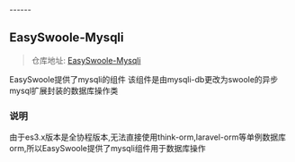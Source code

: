 <head>
     <title>EasySwoole mysqli|swoole mysqli|swoole mysql|swoole 数据库连接池|php连接池</title>
     <meta name="keywords" content="EasySwoole mysqli|swoole mysqli|swoole mysql|swoole 数据库连接池|php连接池"/>
     <meta name="description" content="php用swoole拓展封装的myql orm，并实现断线重连，与连接池的使用"/>
</head>
---<head>---

## EasySwoole-Mysqli

> 仓库地址: [EasySwoole-Mysqli](https://github.com/easy-swoole/mysqli)

EasySwoole提供了mysqli的组件
该组件是由mysqli-db更改为swoole的异步mysql扩展封装的数据库操作类

### 说明
由于es3.x版本是全协程版本,无法直接使用think-orm,laravel-orm等单例数据库orm,所以EasySwoole提供了mysqli组件用于数据库操作
